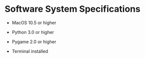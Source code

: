 # Software System Specifications

- MacOS 10.5 or higher

- Python 3.0 or higher

- Pygame 2.0 or higher

- Terminal installed